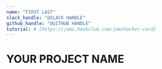 ```yaml
---
name: "FIRST LAST"
slack_handle: "@SLACK HANDLE"
github_handle: "@GITHUB HANDLE"
tutorial: # [https://jams.hackclub.com/jam/hacker-card]
---
```


# YOUR PROJECT NAME

<!-- Describe your board in 2-3 sentences. What are you making? What will it do? -->

<!-- How much is it going to cost? -->

<!-- Tell us a little bit about your design process. What were some challenges? What helped? ***Totally optional*** -->

